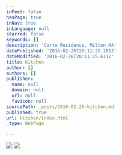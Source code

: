 ```yaml
---
inFeed: false
hasPage: true
inNav: true
inLanguage: null
starred: false
keywords: []
description: 'Carte Residence, Milton MA'
datePublished: '2016-02-26T20:11:35.201Z'
dateModified: '2016-02-26T20:11:25.611Z'
title: Kitchen
author: []
authors: []
publisher:
  name: null
  domain: null
  url: null
  favicon: null
sourcePath: _posts/2016-02-26-kitchen.md
published: true
url: kitchen/index.html
_type: WebPage

---
```

![](https://the-grid-user-content.s3-us-west-2.amazonaws.com/037ec9b4-c185-4baf-a431-b4b4366e6125.jpg)
![](https://the-grid-user-content.s3-us-west-2.amazonaws.com/23bfc014-7cd4-44a6-bffe-adfee04fdd54.jpg)